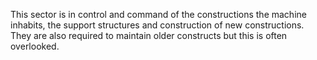 This sector is in control and command of the constructions the machine inhabits, the support structures and construction of new constructions. They are also required to maintain older constructs but this is often overlooked. 